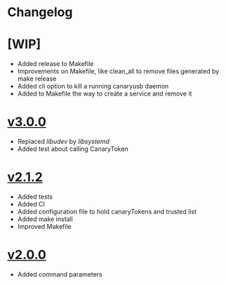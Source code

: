 # Changelog

# [WIP]

* Added release to Makefile
* Improvements on Makefile, like clean_all to remove files generated by make release
* Added cli option to kill a running canaryusb daemon
* Added to Makefile the way to create a service and remove it

# [v3.0.0](2023-09-08)

* Replaced *libudev* by *libsystemd* 
* Added test about calling CanaryToken

# [v2.1.2](2023-08-25)

* Added tests 
* Added CI
* Added configuration file to hold canaryTokens and trusted list
* Added make install
* Improved Makefile

# [v2.0.0](2023-07-09)

* Added command parameters 

